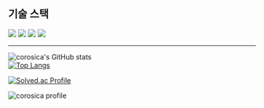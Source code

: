 ## 기술 스택
<img src="https://img.shields.io/badge/github-181717?style=for-the-badge&logo=github&logoColor=white"> <img src="https://img.shields.io/badge/git-F05032?style=for-the-badge&logo=git&logoColor=white">
<img src="https://img.shields.io/badge/pyton-3776AB?style=for-the-badge&logo=python&logoColor=white"> <img src="https://img.shields.io/badge/C-A8B9CC?style=for-the-badge&logo=C&logoColor=white">

---
![corosica's GitHub stats](https://github-readme-stats.vercel.app/api?username=corosica&show_icons=true&theme=cobalt)  
[![Top Langs](https://github-readme-stats.vercel.app/api/top-langs/?username=corosica)](https://github.com/corosica/github-readme-stats)

[![Solved.ac Profile](http://mazassumnida.wtf/api/generate_badge?boj=corosica1)](https://solved.ac/corosica1)


![corosica profile](http://mazandi.herokuapp.com/api?handle=corosica1&theme=dark)
<!--
**corosica/corosica** is a ✨ _special_ ✨ repository because its `README.md` (this file) appears on your GitHub profile.
